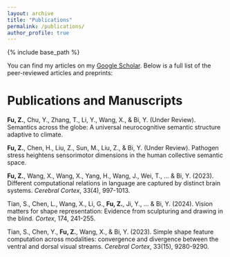 ```yaml
---
layout: archive
title: "Publications"
permalink: /publications/
author_profile: true
---
```


{% include base_path %}

You can find my articles on my [Google Scholar](https://scholar.google.com/citations?user=7y6C1VYAAAAJ&hl=en). Below is a full list of the peer-reviewed articles and preprints:

Publications and Manuscripts
======

**Fu, Z.**, Chu, Y., Zhang, T., Li, Y., Wang, X., & Bi, Y. (Under Review). Semantics across the globe: A universal neurocognitive semantic structure adaptive to climate.  

**Fu, Z.**, Chen, H., Liu, Z., Sun, M., Liu, Z., & Bi, Y. (Under Review). Pathogen stress heightens sensorimotor dimensions in the human collective semantic space.

**Fu, Z.**, Wang, X., Wang, X., Yang, H., Wang, J., Wei, T., ... & Bi, Y. (2023). Different computational relations in language are captured by distinct brain systems. *Cerebral Cortex*, 33(4), 997-1013.

Tian, S., Chen, L., Wang, X., Li, G., **Fu, Z.**, Ji, Y., ... & Bi, Y. (2024). Vision matters for shape representation: Evidence from sculpturing and drawing in the blind. *Cortex*, 174, 241-255.

Tian, S., Chen, Y., **Fu, Z.**, Wang, X., & Bi, Y. (2023). Simple shape feature computation across modalities: convergence and divergence between the ventral and dorsal visual streams. *Cerebral Cortex*, 33(15), 9280-9290.

